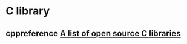 # C library



## cppreference [A list of open source C libraries](https://en.cppreference.com/w/c/links/libs)